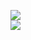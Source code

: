 [![](https://img.shields.io/badge/Made%20With-Github%20Spray-lightgrey.svg?style=for-the-badge&logo=github)](https://github.com/Annihil/github-spray#4915)  
[![](https://i.imgur.com/2DrTn0Z.gif)](https://github.com/Annihil/github-spray)